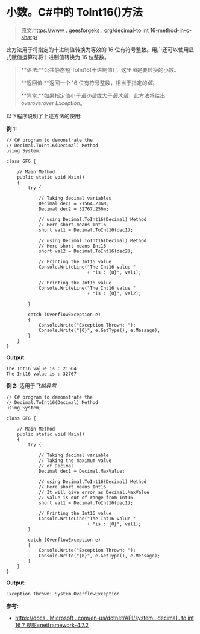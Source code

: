 # 小数。C#中的 ToInt16()方法

> 原文:[https://www . geesforgeks . org/decimal-to int 16-method-in-c-sharp/](https://www.geeksforgeeks.org/decimal-toint16-method-in-c-sharp/)

此方法用于将指定的十进制值转换为等效的 16 位有符号整数。用户还可以使用显式赋值运算符将十进制值转换为 16 位整数。

> **语法:**公共静态短 ToInt16(十进制值)；
> 这里*值*是要转换的小数。
> 
> **返回值:**返回一个 16 位有符号整数，相当于指定的*值*。
> 
> **异常:**如果指定值小于*最小值*或大于*最大值*，此方法将给出*overoverover Exception*。

以下程序说明了上述方法的使用:

**例 1:**

```
// C# program to demonstrate the
// Decimal.ToInt16(Decimal) Method
using System;

class GFG {

    // Main Method
    public static void Main()
    {
        try {

            // Taking decimal variables
            Decimal dec1 = 21564.236M;
            Decimal dec2 = 32767.256m;

            // using Decimal.ToInt16(Decimal) Method
            // Here short means Int16
            short val1 = Decimal.ToInt16(dec1);

            // using Decimal.ToInt16(Decimal) Method
            // Here short means Int16
            short val2 = Decimal.ToInt16(dec2);

            // Printing the Int16 value
            Console.WriteLine("The Int16 value "
                              + "is : {0}", val1);

            // Printing the Int16 value
            Console.WriteLine("The Int16 value "
                              + "is : {0}", val2);

        }

        catch (OverflowException e) 
        {
            Console.Write("Exception Thrown: ");
            Console.Write("{0}", e.GetType(), e.Message);
        }
    }
}
```

**Output:**

```
The Int16 value is : 21564
The Int16 value is : 32767

```

**例 2:** 适用于*飞越异常*

```
// C# program to demonstrate the
// Decimal.ToInt16(Decimal) Method
using System;

class GFG {

    // Main Method
    public static void Main()
    {
        try {

            // Taking decimal variable
            // Taking the maximum value 
            // of Decimal
            Decimal dec1 = Decimal.MaxValue;

            // using Decimal.ToInt16(Decimal) Method
            // Here short means Int16
            // It will give error as Decimal.MaxValue
            // value is out of range from Int16
            short val1 = Decimal.ToInt16(dec1);

            // Printing the Int16 value
            Console.WriteLine("The Int16 value "
                              + "is : {0}", val1);
        }

        catch (OverflowException e) 
        {
            Console.Write("Exception Thrown: ");
            Console.Write("{0}", e.GetType(), e.Message);
        }
    }
}
```

**Output:**

```
Exception Thrown: System.OverflowException

```

**参考:**

*   [https://docs . Microsoft . com/en-us/dotnet/API/system . decimal . to int 16？视图=netframework-4.7.2](https://docs.microsoft.com/en-us/dotnet/api/system.decimal.toint16?view=netframework-4.7.2)